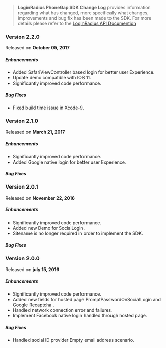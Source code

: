 > **LoginRadius PhoneGap SDK Change Log** provides information regarding what has changed, more specifically what changes, improvements and bug fix has been made to the SDK. For more details please refer to the [LoginRadius API Documention](http://apidocs.loginradius.com/docs/phonegap)


### Version 2.2.0
Released on **October 05,  2017**

##### Enhancements

  - Added SafariViewController based login for better user Experience.
  - Update demo compatible with IOS 11.
  - Significantly improved code performance.
 
##### Bug Fixes

  - Fixed build time issue in Xcode-9.

### Version 2.1.0
Released on **March 21,  2017**

##### Enhancements

  - Significantly improved code performance.
  - Added Google native login for better user Experience.
 
##### Bug Fixes



### Version 2.0.1
Released on **November 22,  2016**

##### Enhancements

  - Significantly improved code performance.
  - Added new Demo for SocialLogin.
  - Sitename is no longer required in order to implement the SDK.


##### Bug Fixes



### Version 2.0.0
Released on **july 15,  2016**

##### Enhancements

  - Significantly improved code performance.
  - Added new fields for hosted page PromptPasswordOnSocialLogin and Google Recaptcha .
  - Handled network connection error and failures.
  - Implement Facebook native login handled through hosted page.

##### Bug Fixes
 - Handled social ID provider Empty email address scenario. 
 
 
 




 
